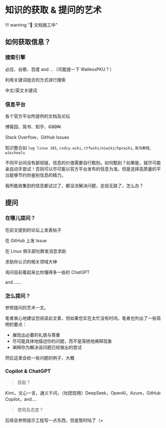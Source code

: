 # 知识的获取 & 提问的艺术

!!! warning ":construction: 文档施工中"

## 如何获取信息？

### 搜索引擎

必应、谷歌、百度 and …（可能提一下 WallessPKU？）

利用关键词组合的方式进行搜索

中文/英文关键词

### 信息平台

各个官方平台所提供的文档及论坛

博客园、简书、知乎、~~CSDN~~

Stack Overflow，GitHub Issues

知识整合如 `lug linux 101`, `csdiy.wiki`, `ctfwiki/oiwiki/hpcwiki`, `菜鸟教程`, `w3schools`

不同平台间没有鄙视链，信息的价值需要自行甄别。如何甄别？如果能，就尽可能亲自动手尝试！否则可以尽可能以官方平台发布的信息为准。但是选择高质量的平台能够节约你鉴别信息的精力。

我所能收集到的信息都试过了，都没法解决问题，走投无路了，怎么办？

## 提问

### 在哪儿提问？

在前文提到的论坛上发表帖子

在 GitHub 上发 Issue

在 Linux 俱乐部社群发消息求助

求助你认识的相关领域大神

询问目前看起来比你懂得多一些的 ChatGPT

and ……

### 怎么提问？

参照提问的艺术一文。

笔者衷心地建议您阅读此文章，但如果您实在太忙没有时间，笔者也列出了一些简明的要点：

- 展现出必要的礼貌与尊重
- 尽可能具体地描述你的问题，而不是笼统地阐释现象
- 阐释你为解决该问题已经做出的尝试

然后这里会给一些问题的例子，大概

### Copilot & ChatGPT

> 获取？

Kimi，文心一言，通义千问，（社团现用）DeepSeek，OpenAI，Azure，GitHub Copilot，and….

> 使用及态度？

后续会参照提示工程写一点东西，但是暂时咕了（×
